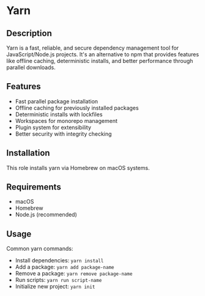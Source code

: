 # Yarn

## Description

Yarn is a fast, reliable, and secure dependency management tool for JavaScript/Node.js projects. It's an alternative to npm that provides features like offline caching, deterministic installs, and better performance through parallel downloads.

## Features

- Fast parallel package installation
- Offline caching for previously installed packages
- Deterministic installs with lockfiles
- Workspaces for monorepo management
- Plugin system for extensibility
- Better security with integrity checking

## Installation

This role installs yarn via Homebrew on macOS systems.

## Requirements

- macOS
- Homebrew
- Node.js (recommended)

## Usage

Common yarn commands:
- Install dependencies: `yarn install`
- Add a package: `yarn add package-name`
- Remove a package: `yarn remove package-name`
- Run scripts: `yarn run script-name`
- Initialize new project: `yarn init`
